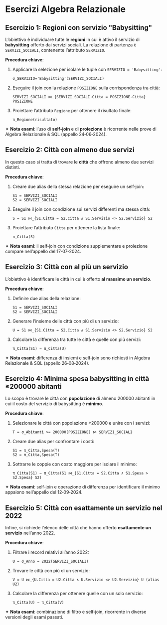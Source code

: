 # Esercizi Algebra Relazionale

## Esercizio 1: Regioni con servizio "Babysitting"

L’obiettivo è individuare tutte le **regioni** in cui è attivo il servizio di **babysitting** offerto dai servizi sociali. La relazione di partenza è `SERVIZI_SOCIALI`, contenente l’attributo `SERVIZIO`.

**Procedura chiave**:
1. Applicare la selezione per isolare le tuple con `SERVIZIO = 'Babysitting'`:
   ```
   σ_SERVIZIO='Babysitting'(SERVIZI_SOCIALI)
   ```
2. Eseguire il join con la relazione `POSIZIONE` sulla corrispondenza tra città:
   ```
   SERVIZI_SOCIALI ⋈_{SERVIZI_SOCIALI.Citta = POSIZIONE.Citta} POSIZIONE
   ```
3. Proiettare l’attributo `Regione` per ottenere il risultato finale:
   ```
   π_Regione(risultato)
   ```

✦ **Nota esami**: l’uso di **self‑join** e di **proiezione** è ricorrente nelle prove di Algebra Relazionale & SQL (appello 24‑06‑2024).

## Esercizio 2: Città con almeno due servizi

In questo caso si tratta di trovare le **città** che offrono almeno due servizi distinti.

**Procedura chiave**:
1. Creare due alias della stessa relazione per eseguire un self‑join:
   ```
   S1 = SERVIZI_SOCIALI
   S2 = SERVIZI_SOCIALI
   ```
2. Eseguire il join con condizione sui servizi differenti ma stessa città:
   ```
   S = S1 ⋈_{S1.Citta = S2.Citta ∧ S1.Servizio <> S2.Servizio} S2
   ```
3. Proiettare l’attributo `Citta` per ottenere la lista finale:
   ```
   π_Citta(S)
   ```

✦ **Nota esami**: il self‑join con condizione supplementare e proiezione compare nell’appello del 17‑07‑2024.

## Esercizio 3: Città con al più un servizio

L’obiettivo è identificare le città in cui è offerto **al massimo un servizio**.

**Procedura chiave**:
1. Definire due alias della relazione:
   ```
   S1 = SERVIZI_SOCIALI
   S2 = SERVIZI_SOCIALI
   ```
2. Generare l’insieme delle città con più di un servizio:
   ```
   U = S1 ⋈_{S1.Citta = S2.Citta ∧ S1.Servizio <> S2.Servizio} S2
   ```
3. Calcolare la differenza tra tutte le città e quelle con più servizi:
   ```
   π_Citta(S1) − π_Citta(U)
   ```

✦ **Nota esami**: differenza di insiemi e self‑join sono richiesti in Algebra Relazionale & SQL (appello 26‑08‑2024).

## Esercizio 4: Minima spesa babysitting in città ≥200000 abitanti

Lo scopo è trovare le città con **popolazione** di almeno 200000 abitanti in cui il costo del servizio di babysitting è **minimo**.

**Procedura chiave**:
1. Selezionare le città con popolazione ≥200000 e unire con i servizi:
   ```
   T = σ_Abitanti >= 200000(POSIZIONE) ⋈ SERVIZI_SOCIALI
   ```
2. Creare due alias per confrontare i costi:
   ```
   S1 = π_Citta,Spesa(T)
   S2 = π_Citta,Spesa(T)
   ```
3. Sottrarre le coppie con costo maggiore per isolare il minimo:
   ```
   π_Citta(S1) − π_Citta(S1 ⋈_{S1.Citta = S2.Citta ∧ S1.Spesa > S2.Spesa} S2)
   ```

✦ **Nota esami**: self‑join e operazione di differenza per identificare il minimo appaiono nell’appello del 12‑09‑2024.

## Esercizio 5: Città con esattamente un servizio nel 2022

Infine, si richiede l’elenco delle città che hanno offerto **esattamente un servizio** nell’anno 2022.

**Procedura chiave**:
1. Filtrare i record relativi all’anno 2022:
   ```
   U = σ_Anno = 2022(SERVIZI_SOCIALI)
   ```
2. Trovare le città con più di un servizio:
   ```
   V = U ⋈_{U.Citta = U2.Citta ∧ U.Servizio <> U2.Servizio} U (alias U2)
   ```
3. Calcolare la differenza per ottenere quelle con un solo servizio:
   ```
   π_Citta(U) − π_Citta(V)
   ```

✦ **Nota esami**: combinazione di filtro e self‑join, ricorrente in diverse versioni degli esami passati.
